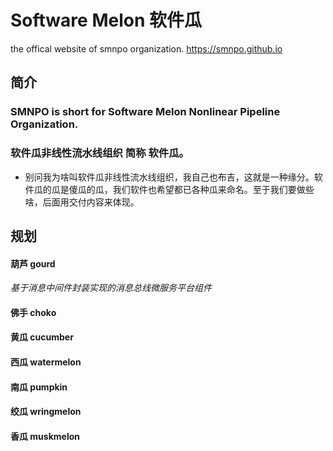 # Software Melon 软件瓜
the offical website of smnpo organization.  https://smnpo.github.io

## 简介
### SMNPO is short for Software Melon Nonlinear Pipeline Organization.
### 软件瓜非线性流水线组织 简称 软件瓜。
* 别问我为啥叫软件瓜非线性流水线组织，我自己也布吉，这就是一种缘分。软件瓜的瓜是傻瓜的瓜，我们软件也希望都已各种瓜来命名。至于我们要做些啥，后面用交付内容来体现。

## 规划
#### 葫芦 gourd
*基于消息中间件封装实现的消息总线微服务平台组件*
#### 佛手 choko
#### 黄瓜 cucumber
#### 西瓜 watermelon
#### 南瓜 pumpkin 
#### 绞瓜 wringmelon
#### 香瓜 muskmelon

